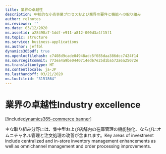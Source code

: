 ```yaml
---
title: 業界の卓越性
description: 中核的な小売事業プロセスおよび業界の要件と機能への取り組み
author: relnotes
ms.reviewer: ''
ms.date: 03/12/2020
ms.assetid: a28498a7-1ddf-e911-a812-000d3a4f15f1
ms.topic: structure
ms.service: business-applications
ms.author: jeffbl
dynamics365pdf: true
ms.openlocfilehash: c7408d9cade04948adc5f085daa386dcc7424f14
ms.sourcegitcommit: 773ea4a9be0440714ed67e25d1ba572a6a25072e
ms.translationtype: HT
ms.contentlocale: ja-JP
ms.lasthandoff: 03/21/2020
ms.locfileid: "3151864"
---
```

# <a name="industry-excellence"></a><span data-ttu-id="2689c-103">業界の卓越性</span><span class="sxs-lookup"><span data-stu-id="2689c-103">Industry excellence</span></span>

[!include[dynamics365-commerce banner](../includes/dynamics365-commerce.md)]

<!--structure start-->
<span data-ttu-id="2689c-104">主な取り組み分野には、集中型および店舗内の在庫管理の機能強化、ならびにオムニチャネル管理と注文処理の改善が含まれます。</span><span class="sxs-lookup"><span data-stu-id="2689c-104">Key areas of investment include centralized and in-store inventory management enhancements as well as omnichannel management and order processing improvements.</span></span>
<!--structure end-->



